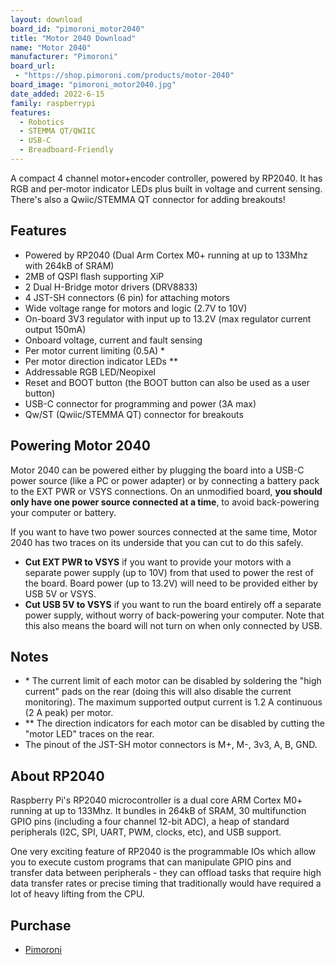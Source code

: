 ```yaml
---
layout: download
board_id: "pimoroni_motor2040"
title: "Motor 2040 Download"
name: "Motor 2040"
manufacturer: "Pimoroni"
board_url:
 - "https://shop.pimoroni.com/products/motor-2040"
board_image: "pimoroni_motor2040.jpg"
date_added: 2022-6-15
family: raspberrypi
features:
  - Robotics
  - STEMMA QT/QWIIC
  - USB-C
  - Breadboard-Friendly
---
```


A compact 4 channel motor+encoder controller, powered by RP2040. It has RGB and per-motor indicator LEDs plus built in voltage and current sensing. There's also a Qwiic/STEMMA QT connector for adding breakouts!

## Features
- Powered by RP2040 (Dual Arm Cortex M0+ running at up to 133Mhz with 264kB of SRAM)
- 2MB of QSPI flash supporting XiP
- 2 Dual H-Bridge motor drivers (DRV8833)
- 4 JST-SH connectors (6 pin) for attaching motors
- Wide voltage range for motors and logic (2.7V to 10V)
- On-board 3V3 regulator with input up to 13.2V (max regulator current output 150mA)
- Onboard voltage, current and fault sensing
- Per motor current limiting (0.5A) \*
- Per motor direction indicator LEDs **
- Addressable RGB LED/Neopixel
- Reset and BOOT button (the BOOT button can also be used as a user button)
- USB-C connector for programming and power (3A max)
- Qw/ST (Qwiic/STEMMA QT) connector for breakouts

## Powering Motor 2040
Motor 2040 can be powered either by plugging the board into a USB-C power source (like a PC or power adapter) or by connecting a battery pack to the EXT PWR or VSYS connections. On an unmodified board, **you should only have one power source connected at a time**, to avoid back-powering your computer or battery.

If you want to have two power sources connected at the same time, Motor 2040 has two traces on its underside that you can cut to do this safely.

- **Cut EXT PWR to VSYS** if you want to provide your motors with a separate power supply (up to 10V) from that used to power the rest of the board. Board power (up to 13.2V) will need to be provided either by USB 5V or VSYS.
- **Cut USB 5V to VSYS** if you want to run the board entirely off a separate power supply, without worry of back-powering your computer. Note that this also means the board will not turn on when only connected by USB.

## Notes
- \* The current limit of each motor can be disabled by soldering the "high current" pads on the rear (doing this will also disable the current monitoring). The maximum supported output current is 1.2 A continuous (2 A peak) per motor.
- ** The direction indicators for each motor can be disabled by cutting the "motor LED" traces on the rear.
- The pinout of the JST-SH motor connectors is M+, M-, 3v3, A, B, GND.

## About RP2040
Raspberry Pi's RP2040 microcontroller is a dual core ARM Cortex M0+ running at up to 133Mhz. It bundles in 264kB of SRAM, 30 multifunction GPIO pins (including a four channel 12-bit ADC), a heap of standard peripherals (I2C, SPI, UART, PWM, clocks, etc), and USB support.

One very exciting feature of RP2040 is the programmable IOs which allow you to execute custom programs that can manipulate GPIO pins and transfer data between peripherals - they can offload tasks that require high data transfer rates or precise timing that traditionally would have required a lot of heavy lifting from the CPU.

## Purchase
* [Pimoroni](https://shop.pimoroni.com/products/motor-2040)
